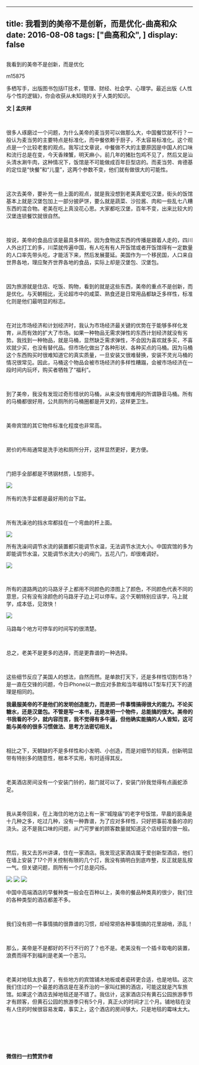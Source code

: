 
---
title:   我看到的美帝不是创新，而是优化-曲高和众
date: 2016-08-08
tags: ["曲高和众", ]
display: false
---


## 



我看到的美帝不是创新，而是优化




m15875




多栖写手，出版图书包括IT技术，管理、财经、社会学、心理学。最近出版《人性与个性的逻辑》，你会收获从未知晓的关于人类的知识。


**文 | 孟庆祥**

&nbsp;

很多人琢磨过一个问题，为什么美帝的麦当劳可以做那么大，中国餐饮就不行？一般认为麦当劳的主要特点是标准化，而中餐依赖于厨子，不太容易标准化。这个观点是一个比较老套的观点。我写过文章说，中餐做不大的主要原因是中国人的口味和流行总是在变，今天香辣蟹，明天麻小，前几年的猪肚包鸡不见了，然后又是汕头清水涮牛肉，这种情况下，饭馆是不可能做成百年巨型店的。而麦当劳、肯德基的定位是“快餐”和“儿童”，这两个参数不变，他们就有做很大的可能性。

&nbsp;

这次去美帝，要补充一些上面的观点，就是我没想到老美真爱吃汉堡，街头的饭馆基本上就是汉堡包加上一部分披萨饼，要么就是蔬菜、沙拉酱、肉和一些乱七八糟东西的混合物。老美在吃上真没花心思。大家都吃汉堡，百年不变，出来比较大的汉堡连锁餐饮就很自然。

&nbsp;

按说，美帝的食品应该是最具多样的。因为食物这东西的传播是跟着人走的，四川人外出打工的多，川菜就传遍中国，有人吃有有人开饭馆或者开饭馆得有一定数量的人口率先带头吃，才能活下来，然后发展蔓延。美国作为一个移民国，人口来自世界各地，理应聚齐世界各地的食品，实际上却是汉堡包、汉堡包。

&nbsp;

因为旅游就是住店、吃饭、购物，看到的就是这些东西，美帝的重点不是创新，而是优化。与天朝相比，无论超市中的咸菜、熟食还是日常用品都缺乏多样性，标准化则是他们最明显的标志。

&nbsp;

在对比市场经济和计划经济时，我认为市场经济最关键的优势在于能够多样化发育，从而有效的扩大了市场。如果一种物品无需求弹性的东西计划经济就没有劣势。我找到一种物品，就是马桶，显然缺乏需求弹性，不会因为喜欢就多买，不喜欢就少买，也没有替代品。但市场化做出了各种形状、各种买点的马桶。因为马桶这个东西购买时很难知道它的真实质量，一旦安装又很难替换，安装不灵光马桶的情况很常见。因此，马桶这个物品会被市场经济的多样性糟蹋，会被市场经济在一段时间内玩坏，购买者牺牲了“福利”。

&nbsp;

到了美帝，我没有发现过奇形怪状的马桶，从来没有很难用的所谓静音马桶。所有的马桶都很好用，公共厕所的马桶圈都是开叉的，这样更卫生。

&nbsp;

美帝宾馆的其它物件标准化程度也非常高。

&nbsp;

房价的布局通常是洗手池和厕所分开，这样显然更好，更方便。

&nbsp;

门把手全部都是不锈钢材质，L型把手。

<img data-s="300,640" data-type="jpeg" src="http://mmbiz.qpic.cn/mmbiz/fxGMiaL5Zj1iaIUS9wGBIXbbsJqVXMJ9MBQxOyzIN01n30VxpHFtCcjict9LTlkibsqPicaU84ia4BxscsE62WhLk89Q/0?wx_fmt=jpeg" data-ratio="1.3327338129496402" data-w=""/>&nbsp;

所有的洗手盆都是最好用的台下盆。

&nbsp;

所有洗澡池的挡水帘都挂在一个弯曲的杆上面。

<img data-s="300,640" data-type="jpeg" src="http://mmbiz.qpic.cn/mmbiz/fxGMiaL5Zj1iaIUS9wGBIXbbsJqVXMJ9MBXqeMNcfYI68j1UPXvlCYIHlABJs1e6kGmNqBXKmEFjJvia757g57rPw/0?wx_fmt=jpeg" data-ratio="0.75" data-w=""/>

所有洗澡间调节水流的装置都只能调节水温，无法调节水流大小。中国宾馆的多为即能调节水温，又能调节水流大小的阀门，五花八门，却很难调好。

<img data-s="300,640" data-type="jpeg" src="http://mmbiz.qpic.cn/mmbiz/fxGMiaL5Zj1iaIUS9wGBIXbbsJqVXMJ9MBBibia9wVb99du9NUbmfzKJo6TibkdADMfOAQDYIqmIdAvRrtHP4ibURMLA/0?wx_fmt=jpeg" data-ratio="0.75" data-w=""/>

&nbsp;

所有的道路两边的马路牙子上都用不同颜色的漆图上了颜色，不同颜色代表不同的意思，只有没有涂颜色的马路牙子边上可以停车。这个天朝特别应该学，马上就学，成本低，见效快！

<img data-s="300,640" data-type="jpeg" src="http://mmbiz.qpic.cn/mmbiz/fxGMiaL5Zj1iaIUS9wGBIXbbsJqVXMJ9MBSKUIqwqm3b5KibTBpRfZxiawziciaGFAxB2k382njF3fk96KU0nXmF0xMg/0?wx_fmt=jpeg" data-ratio="0.75" data-w=""/>&nbsp;

马路每个地方可停车的时间写的很清楚。

&nbsp;

总之，老美不是更多的选择，而是更靠谱的一种选择。

&nbsp;

这些细节反应了美国人的想法，自然而然。是单款打天下，还是多样性切割市场？是一直在交锋的问题，今日iPhone以一款应对多款和当年福特以T型车打天下的道理是相同的。



**我最服美帝的不是他们的发明创造能力，而是把一件事情搞得很大的能力。不论买糖水，还是汉堡包。不管是写一本书，还是发明一个物件，总能搞的很大。美帝的书我看的不少，就内容而言，我不觉得有多牛逼，但他确实能搞的人人皆知，这可能与美帝的很多习惯做法、思考方法密切相关。**

&nbsp;

相比之下，天朝缺的不是多样性和小发明、小创造，而是对细节的较真，创新明显带有特别多的随意性，根本不实用，有时适得其反。

&nbsp;

老美酒店房间没有一个安装门铃的，敲门就可以了，安装门铃我觉得有点画蛇添足。

&nbsp;

我从美帝回来，在上海住的地方边上有一家“城隍庙”的老字号饭馆，早晨的面条是十几种之多，吃过几种，没有一种靠谱，为了应对多样性，只好把事前准备的凉的浇头。这不是我口味的问题，从门可罗雀的顾客数量就知道这个店经营的很一般。

&nbsp;

然后，我又去苏州讲课，住在一家酒店。我发现这家酒店属于爱创新型酒店，他们在墙上安装了17个开关控制有限的几个灯，我没有搞明白到底咋整，反正就是乱按一气。但关键问题，厕所有一个灯总是闪烁。



<img data-s="300,640" data-type="jpeg" src="http://mmbiz.qpic.cn/mmbiz/fxGMiaL5Zj1iaIUS9wGBIXbbsJqVXMJ9MBsibSiaicXehLCVtqLbbXd6AyDoRicSZ8au3AX1Mtbnd3pBTsibpFtN6XXsQ/0?wx_fmt=jpeg" style="" data-ratio="0.75" data-w=""/>

<img data-s="300,640" data-type="jpeg" src="http://mmbiz.qpic.cn/mmbiz/fxGMiaL5Zj1iaIUS9wGBIXbbsJqVXMJ9MBNicFUooFV8F55ZM1NBnwXwf2DsfRicEGMPS8LDmSnjhBeibdSJIosDx5Q/0?wx_fmt=jpeg" style="" data-ratio="1.3327338129496402" data-w=""/>

<img data-s="300,640" data-type="jpeg" src="http://mmbiz.qpic.cn/mmbiz/fxGMiaL5Zj1iaIUS9wGBIXbbsJqVXMJ9MBYgFtyHftKHdmLKGRowafvT8QMINgOw6OjDqa90lFRfCiacuVK6GXCgA/0?wx_fmt=jpeg" style="" data-ratio="0.75" data-w=""/>



中国中高端酒店的早餐种类一般会在百种以上，美帝的餐品种类真的很少，我们住的各种类型的酒店都差不多。

&nbsp;

我们没有把一件事情搞的很靠谱的习惯，却经常把各种事情搞的花里胡哨，添乱！

&nbsp;

那么，美帝是不是都好的不行不行的了？也不是。老美没有一个插卡取电的装置，浪费而得不到福利是老美一个恶习。

&nbsp;

老美对地毯太执着了，有些地方的宾馆铺木地板或者瓷砖更合适，也是地毯。这次我们住过的一个最差的酒店是在圣乔治的一家叫红狮的酒店，可能这就是汽车旅馆。如果这个酒店去掉地毯还是不错了。我估计，这家酒店只有黄石公园旅游季节才有顾客，但黄石公园的旅游季只有5个月，真正火的时间才三个月。铺地毯在没有人住的时候很容易发霉，事实上，这个酒店的房间够大，只是地毯的霉味太大。

&nbsp;

&nbsp;

&nbsp;




**微信扫一扫赞赏作者**













